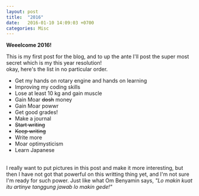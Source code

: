 ```yaml
---
layout: post
title:  "2016"
date:   2016-01-10 14:09:03 +0700
categories: Misc
---
```

<strong>Weeelcome 2016!</strong>

This is my first post for the blog, and to up the ante I'll post the super most secret which is my this year resolution!
<br>
okay, here's the list in no particular order.

<ul>
    <li>Get my hands on rotary engine and hands on learning</li>
    <li>Improving my coding skills</li>
    <li>Lose at least 10 kg and gain muscle</li>
    <li>Gain Moar <del>dosh</del> money</li>
    <li>Gain Moar powwr</li>
    <li>Get good grades!</li>
    <li>Make a journal</li>
    <li><del>Start writing</del></li>
    <li><del>Keep writing</del></li>
    <li>Write more</li>
    <li>Moar optimysticism</li>
    <li>Learn Japanese</li>
</ul>
<br>
I really want to put pictures in this post and make it more interesting, but then I have not got that powerful on this writting thing yet, and I'm not sure I'm ready for such power. Just like what Om Benyamin says, <i>"Lo makin kuat itu artinye tanggung jawab lo makin gede!"</i>